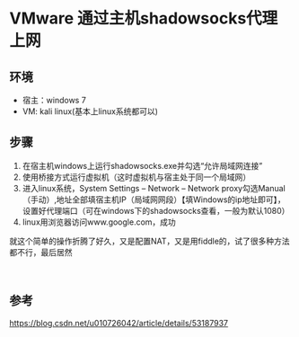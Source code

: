 # VMware 通过主机shadowsocks代理上网

## 环境

- 宿主：windows 7
- VM: kali linux(基本上linux系统都可以)

## 步骤

1. 在宿主机windows上运行shadowsocks.exe并勾选“允许局域网连接”
2. 使用桥接方式运行虚拟机（这时虚拟机与宿主处于同一个局域网）
3. 进入linux系统，System Settings – Network – Network proxy勾选Manual（手动）,地址全部填宿主机IP（局域网网段）【填Windows的ip地址即可】，设置好代理端口（可在windows下的shadowsocks查看，一般为默认1080）
4. linux用浏览器访问www.google.com，成功

就这个简单的操作折腾了好久，又是配置NAT，又是用fiddle的，试了很多种方法都不行，最后居然

<br>

## 参考

https://blog.csdn.net/u010726042/article/details/53187937

